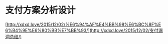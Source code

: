 # 支付方案分析设计

[http://xdxd.love/2015/12/02/%E6%94%AF%E4%BB%98%E6%BC%8F%E6%B4%9E%E6%80%BB%E7%BB%93/](http://xdxd.love/2015/12/02/支付漏洞总结/)

